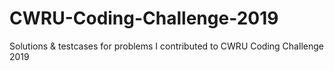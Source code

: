 # CWRU-Coding-Challenge-2019
Solutions &amp; testcases for problems I contributed to CWRU Coding Challenge 2019
